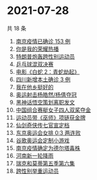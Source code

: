 # 2021-07-28

共 18 条

<!-- BEGIN -->
<!-- 最后更新时间 Wed Jul 28 2021 19:10:19 GMT+0800 (China Standard Time) -->

1. [南京疫情已确诊 153 例](https://www.zhihu.com/search?q=南京)
1. [你是我的荣耀热播](https://www.zhihu.com/search?q=你是我的荣耀)
1. [特朗普炮轰跨性别运动员](https://www.zhihu.com/search?q=跨性别运动员)
1. [乒乓球混双决赛](https://www.zhihu.com/search?q=乒乓球)
1. [电影《白蛇 2：青蛇劫起》](https://www.zhihu.com/search?q=青蛇)
1. [四川新增本土确诊 3 例](https://www.zhihu.com/search?q=四川)
1. [我在他乡挺好的](https://www.zhihu.com/search?q=我在他乡挺好)
1. [奥运射击杨皓然/杨倩夺冠](https://www.zhihu.com/search?q=混合团体10米气步枪)
1. [黑神话悟空策划离职发文](https://www.zhihu.com/search?q=黑神话：悟空)
1. [中国组合赛艇女子四人双桨夺金](https://www.zhihu.com/search?q=赛艇)
1. [运动员带《巫师》项链获金牌](https://www.zhihu.com/search?q=巫师3)
1. [仙剑奇侠传七官宣定档](https://www.zhihu.com/search?q=仙剑奇侠传七)
1. [东京奥运会女排 0:3 两连败](https://www.zhihu.com/search?q=女排)
1. [谷歌奥运会定制小游戏](https://www.zhihu.com/search?q=涂鸦冠军岛运动会)
1. [南京疫情确定为德尔塔毒株](https://www.zhihu.com/search?q=江苏疫情)
1. [河南新一轮降雨](https://www.zhihu.com/search?q=河南暴雨)
1. [瑞克和莫蒂第五季第六集](https://www.zhihu.com/search?q=瑞克和莫蒂)
1. [跨性别举重运动员](https://www.zhihu.com/search?q=跨性别运动员)

<!-- END -->
